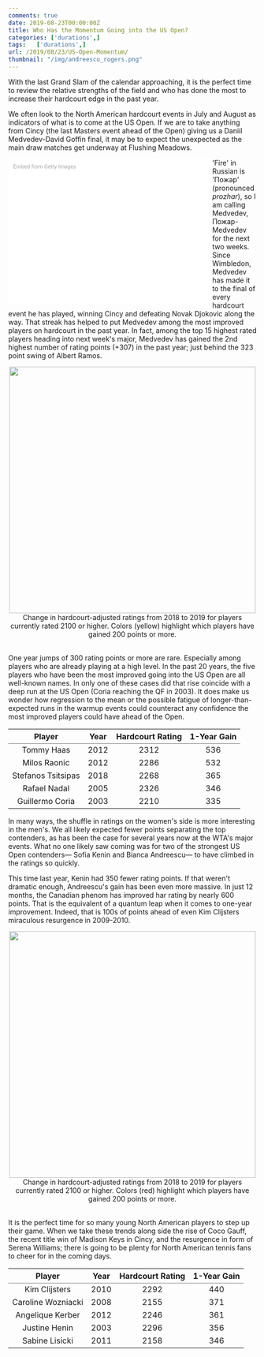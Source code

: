 ```yaml
---
comments: true
date: 2019-08-23T00:00:00Z
title: Who Has the Momentum Going into the US Open?
categories: ['durations',]
tags:   ['durations',]
url: /2019/08/23/US-Open-Momentum/
thumbnail: "/img/andreescu_rogers.png"
---
```



With the last Grand Slam of the calendar approaching, it is the perfect time to review the relative strengths of the field and who has done the most to increase their hardcourt edge in the past year. 

<!--more-->

We often look to the North American hardcourt events in July and August as indicators of what is to come at the US Open. If we are to take anything from Cincy (the last Masters event ahead of the Open) giving us a Daniil Medvedev-David Goffin final, it may be to expect the unexpected as the main draw matches get underway at Flushing Meadows. 

<div class="getty embed image" style="background-color:#fff;display:inline-block;font-family:Roboto,sans-serif;color:#a7a7a7;font-size:11px;width:100%;max-width:394px;float:left;padding:2%;"><div style="padding:0;margin:0;text-align:left;"><a href="http://www.gettyimages.com.au/detail/1161075112" target="_blank" style="color:#a7a7a7;text-decoration:none;font-weight:normal !important;border:none;display:inline-block;">Embed from Getty Images</a></div><div style="overflow:hidden;position:relative;height:0;padding:66.66667% 0 0 0;width:100%;"><iframe src="//embed.gettyimages.com/embed/1161075112?et=n3GQDYFKSytjnf5v4sjbGQ&tld=com.au&sig=JeryS4euXnaP2mLrybpYpQSsClB8edw9VenRjugvrVA=&caption=true&ver=1" scrolling="no" frameborder="0" width="594" height="396" style="display:inline-block;position:absolute;top:0;left:0;width:100%;height:100%;margin:0;"></iframe></div></div>

'Fire' in Russian is 'Пожар' (pronounced <i>prozhar</i>), so I am calling Medvedev, Пожар-Medvedev for the next two weeks. Since Wimbledon, Medvedev has made it to the final of every hardcourt event he has played, winning Cincy and defeating Novak Djokovic along the way. That streak has helped to put Medvedev among the most improved players on hardcourt in the past year. In fact, among the top 15 highest rated players heading into next week's major, Medvedev has gained the 2nd highest number of rating points (+307) in the past year; just behind the 323 point swing of Albert Ramos.


<div style="text-align:center;">
<img src="/img/atp2019_usopen_improve.png" width=500 />
<figcaption>Change in hardcourt-adjusted ratings from 2018 to 2019 for players currently rated 2100 or higher. Colors (yellow) highlight which players have gained 200 points or more.</figcaption>
</div>

<br>

One year jumps of 300 rating points or more are rare. Especially among players who are already playing at a high level. In the past 20 years, the five players who have been the most improved going into the US Open are all well-known names. In only one of these cases did that rise coincide with a deep run at the US Open (Coria reaching the QF in 2003). It does make us wonder how regression to the mean or the possible fatigue of longer-than-expected runs in the warmup events could counteract any confidence the most improved players could have ahead of the Open.

<table class='gmisc_table' style='border-collapse: collapse; margin-top: 1em; margin-bottom: 1em;' >
<thead>
<tr>
<th style='border-bottom: 1px solid grey; border-top: 2px solid grey; text-align: center;'>Player</th>
<th style='border-bottom: 1px solid grey; border-top: 2px solid grey; text-align: center;'>Year</th>
<th style='border-bottom: 1px solid grey; border-top: 2px solid grey; text-align: center;'>Hardcourt Rating</th>
<th style='border-bottom: 1px solid grey; border-top: 2px solid grey; text-align: center;'>1-Year Gain</th>
</tr>
</thead>
<tbody>
<tr>
<td style='text-align: center;'>Tommy Haas</td>
<td style='text-align: center;'>2012</td>
<td style='text-align: center;'>2312</td>
<td style='text-align: center;'>536</td>
</tr>
<tr>
<td style='text-align: center;'>Milos Raonic</td>
<td style='text-align: center;'>2012</td>
<td style='text-align: center;'>2286</td>
<td style='text-align: center;'>532</td>
</tr>
<tr>
<td style='text-align: center;'>Stefanos Tsitsipas</td>
<td style='text-align: center;'>2018</td>
<td style='text-align: center;'>2268</td>
<td style='text-align: center;'>365</td>
</tr>
<tr>
<td style='text-align: center;'>Rafael Nadal</td>
<td style='text-align: center;'>2005</td>
<td style='text-align: center;'>2326</td>
<td style='text-align: center;'>346</td>
</tr>
<tr>
<td style='border-bottom: 2px solid grey; text-align: center;'>Guillermo Coria</td>
<td style='border-bottom: 2px solid grey; text-align: center;'>2003</td>
<td style='border-bottom: 2px solid grey; text-align: center;'>2210</td>
<td style='border-bottom: 2px solid grey; text-align: center;'>335</td>
</tr>
</tbody>
</table>

In many ways, the shuffle in ratings on the women's side is more interesting in the men's. We all likely expected fewer points separating the top contenders, as has been the case for several years now at the WTA's major events.  What no one likely saw coming was for two of the strongest US Open contenders&mdash; Sofia Kenin and Bianca Andreescu&mdash; to have climbed in the ratings so quickly. 

This time last year, Kenin had 350 fewer rating points. If that weren't dramatic enough, Andreescu's gain has been even more massive. In just 12 months, the Canadian phenom has improved har rating by nearly 600 points. That is the equivalent of a quantum leap when it comes to one-year improvement. Indeed, that is 100s of points ahead of even Kim Clijsters miraculous resurgence in 2009-2010. 

<div style="text-align:center;">
<img src="/img/wta2019_usopen_improve.png" width=500 />
<figcaption>Change in hardcourt-adjusted ratings from 2018 to 2019 for players currently rated 2100 or higher. Colors (red) highlight which players have gained 200 points or more.</figcaption>
</div>

<br>

It is the perfect time for so many young North American players to step up their game. When we take these trends along side the rise of Coco Gauff, the recent title win of Madison Keys in Cincy, and the resurgence in form of Serena Williams; there is going to be plenty for North American tennis fans to cheer for in the coming days. 

<table class='gmisc_table' style='border-collapse: collapse; margin-top: 1em; margin-bottom: 1em;' >
<thead>
<tr>
<th style='border-bottom: 1px solid grey; border-top: 2px solid grey; text-align: center;'>Player</th>
<th style='border-bottom: 1px solid grey; border-top: 2px solid grey; text-align: center;'>Year</th>
<th style='border-bottom: 1px solid grey; border-top: 2px solid grey; text-align: center;'>Hardcourt Rating</th>
<th style='border-bottom: 1px solid grey; border-top: 2px solid grey; text-align: center;'>1-Year Gain</th>
</tr>
</thead>
<tbody>
<tr>
<td style='text-align: center;'>Kim Clijsters</td>
<td style='text-align: center;'>2010</td>
<td style='text-align: center;'>2292</td>
<td style='text-align: center;'>440</td>
</tr>
<tr>
<td style='text-align: center;'>Caroline Wozniacki</td>
<td style='text-align: center;'>2008</td>
<td style='text-align: center;'>2155</td>
<td style='text-align: center;'>371</td>
</tr>
<tr>
<td style='text-align: center;'>Angelique Kerber</td>
<td style='text-align: center;'>2012</td>
<td style='text-align: center;'>2246</td>
<td style='text-align: center;'>361</td>
</tr>
<tr>
<td style='text-align: center;'>Justine Henin</td>
<td style='text-align: center;'>2003</td>
<td style='text-align: center;'>2296</td>
<td style='text-align: center;'>356</td>
</tr>
<tr>
<td style='border-bottom: 2px solid grey; text-align: center;'>Sabine Lisicki</td>
<td style='border-bottom: 2px solid grey; text-align: center;'>2011</td>
<td style='border-bottom: 2px solid grey; text-align: center;'>2158</td>
<td style='border-bottom: 2px solid grey; text-align: center;'>346</td>
</tr>
</tbody>
</table>
